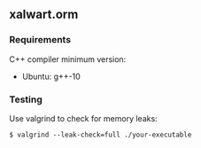 ## xalwart.orm

### Requirements

C++ compiler minimum version:
* Ubuntu: g++-10

### Testing

Use valgrind to check for memory leaks:
```
$ valgrind --leak-check=full ./your-executable
```
